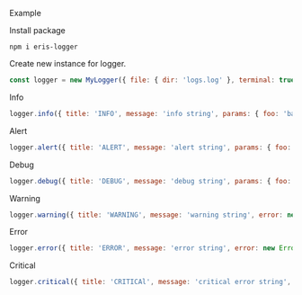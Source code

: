 Example

Install package

```shell
npm i eris-logger
```

Create new instance for logger.
```js
const logger = new MyLogger({ file: { dir: 'logs.log' }, terminal: true });
```

Info
```js
logger.info({ title: 'INFO', message: 'info string', params: { foo: 'bar' } });
```

Alert
```js
logger.alert({ title: 'ALERT', message: 'alert string', params: { foo: 'bar' } });
```

Debug
```js
logger.debug({ title: 'DEBUG', message: 'debug string', params: { foo: 'bar' } });
```

Warning
```js
logger.warning({ title: 'WARNING', message: 'warning string', error: new Error('Some warning') });
```

Error
```js
logger.error({ title: 'ERROR', message: 'error string', error: new Error('Some error') });
```

Critical
```js
logger.critical({ title: 'CRITICAl', message: 'critical error string', error: new Error('Some critical error') });
```
